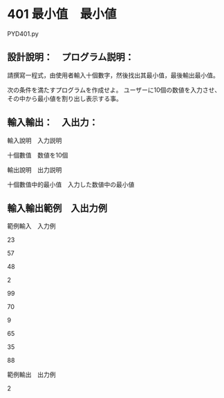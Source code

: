 # 401 最小值　最小値
PYD401.py
## 設計說明：　プログラム説明：
請撰寫一程式，由使用者輸入十個數字，然後找出其最小值，最後輸出最小值。

次の条件を満たすプログラムを作成せよ。
ユーザーに10個の数値を入力させ、その中から最小値を割り出し表示する事。

## 輸入輸出：　入出力：
輸入說明　入力説明

十個數值　数値を10個

輸出說明　出力説明

十個數值中的最小值　入力した数値中の最小値

## 輸入輸出範例　入出力例
範例輸入　入力例

23

57

48

2

99

70

9

65

35

88

範例輸出　出力例

2

